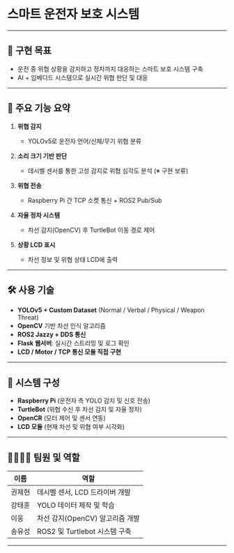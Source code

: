 # 스마트 운전자 보호 시스템

---

## 🎯 구현 목표
- 운전 중 위협 상황을 감지하고 정차까지 대응하는 스마트 보호 시스템 구축
- AI + 임베디드 시스템으로 실시간 위협 판단 및 대응

---

## 🔧 주요 기능 요약

1. **위협 감지**
   - YOLOv5로 운전자 언어/신체/무기 위협 분류

2. **소리 크기 기반 판단**
   - 데시벨 센서를 통한 고성 감지로 위협 심각도 분석 (※ 구현 보류)

3. **위협 전송**
   - Raspberry Pi 간 TCP 소켓 통신 + ROS2 Pub/Sub

4. **자율 정차 시스템**
   - 차선 감지(OpenCV) 후 TurtleBot 이동 경로 제어

5. **상황 LCD 표시**
   - 차선 정보 및 위협 상태 LCD에 출력

---

## 🛠️ 사용 기술

- **YOLOv5 + Custom Dataset** (Normal / Verbal / Physical / Weapon Threat)
- **OpenCV** 기반 차선 인식 알고리즘
- **ROS2 Jazzy + DDS 통신**
- **Flask 웹서버**: 실시간 스트리밍 및 로그 확인
- **LCD / Motor / TCP 통신 모듈 직접 구현**

---

## 🧩 시스템 구성

- **Raspberry Pi** (운전자 측 YOLO 감지 및 신호 전송)
- **TurtleBot** (위협 수신 후 차선 감지 및 자율 정차)
- **OpenCR** (모터 제어 및 센서 연동)
- **LCD 모듈** (현재 차선 및 위협 여부 시각화)

---

## 👨‍👨‍👦‍👦 팀원 및 역할

| 이름   | 역할                         |
|--------|------------------------------|
| 권제현 | 데시벨 센서, LCD 드라이버 개발 |
| 강태훈 | YOLO 데이터 제작 및 학습     |
| 이웅   | 차선 감지(OpenCV) 알고리즘 개발 |
| 송유성 | ROS2 및 Turtlebot 시스템 구축 |

---
